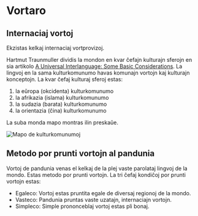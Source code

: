 Vortaro
=======

Internaciaj vortoj
------------------

Ekzistas kelkaj internaciaj vortprovizoj.

Hartmut Traunmuller dividis la mondon en kvar ĉefajn kulturajn sferojn en sia artikolo [A Universal Interlanguage: Some Basic Considerations](http://www.ling.su.se/staff/hartmut/UIL.pdf). La lingvoj en la sama kulturkomunumo havas komunajn vortojn kaj kulturajn konceptojn. La kvar ĉefaj kulturaj sferoj estas:

1. la eŭropa (okcidenta) kulturkomunumo
2. la afrikazia (islama) kulturkomunumo
3. la sudazia (barata) kulturkomunumo
4. la orientazia (ĉina) kulturkomunumo

La suba monda mapo montras ilin preskaŭe.

![](http://www.pandunia.info/kuvat/linguisticspheres.gif "Mapo de kulturkomunumoj")


Metodo por prunti vortojn al pandunia
-------------------------------------

Vortoj de pandunia venas el kelkaj de la plej vaste parolataj lingvoj de la mondo. Estas metodo por prunti vortojn. La tri ĉefaj kondiĉoj por prunti vortojn estas:

- Egaleco: Vortoj estas pruntita egale de diversaj regionoj de la mondo.
- Vasteco: Pandunia pruntas vaste uzatajn, internaciajn vortojn.
- Simpleco: Simple prononceblaj vortoj estas pli bonaj.


